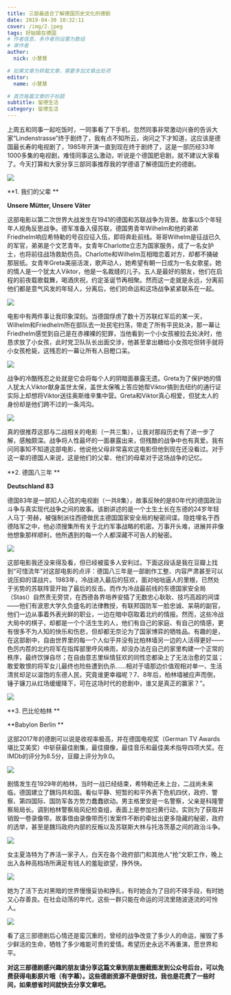 ```yaml
---
title: 三部最适合了解德国历史文化的德剧
date: 2019-04-30 10:32:11
cover: /img/2.jpeg
tags: 好姑娘在德国
# 作者信息，多作者则设置为数组
# 单作者
author: 
  nick: 小慧慧

# 如果文章为转载文章，需要多加文章出处项
editor:
  name: 小慧慧

# 首页每篇文章的子标题
subtitle: 留德生活
category: 留德生活
---
```



上周五和同事一起吃饭时，一同事看了下手机，忽然同事非常激动兴奋的告诉大家“Lindenstrasse”终于剧终了，我有点不知所云，询问之下才知道，这应该是德国最长寿的电视剧了，1985年开演一直到现在终于剧终了，这是一部历经33年1000多集的电视剧，难怪同事这么激动，听说是个德国肥皂剧，就不建议大家看了。今天打算和大家分享三部同事推荐我的学德语了解德国历史的德剧。

<img src="https://mmbiz.qpic.cn/mmbiz_jpg/rW3MWnUicJ7ez97awLmoyhGGcV5xibJbBQtEKA9hrZ5icou5twicRicGmgQic11V49qBTXULpURst9FmvEBM29P0bG1A/640?wx_fmt=jpeg"  style=" display: block; margin: 0 auto;" />
  


**1. 我们的父辈 **

**Unsere Mütter, Unsere Väter**

  
这部电影以第二次世界大战发生在1941的德国和苏联战争为背景。故事以5个年轻年人视角反思战争。德军准备入侵苏联，德国男青年Wilhelm和他的弟弟Friedhelm响应希特勒的号召应征入伍，即将奔赴前线。哥哥Wilhelm是征战已久的军官，弟弟是个文艺青年。女青年Charlotte立志为国家服务，成了一名女护士，也将前往战场救助伤员。Charlotte和Wilhelm互相暗恋着对方，却都不捅破那层纸。女青年Greta美丽活泼，歌声动人，她希望有朝一日成为一名女歌星。她的情人是一个犹太人Viktor，他是一名裁缝的儿子。五人是最好的朋友，他们在启程的前夜载歌载舞，喝酒庆祝，约定圣诞节再相聚。然而这一走就是永远，分离前他们都是意气风发的年轻人，分离后，他们的命运和这场战争紧紧联系在一起。


<img src="https://mmbiz.qpic.cn/mmbiz_jpg/rW3MWnUicJ7ez97awLmoyhGGcV5xibJbBQo0EsibdQ7q77Wwx5SGO3OCVA9Umv2ZwYEHxV5l5Jva9JSX3J3RUquBA/640?wx_fmt=jpeg"  style=" display: block; margin: 0 auto;" />
  

  
电影中有两件事让我印象深刻。当德国俘虏了数十万苏联红军后的某一天，Wilhelm和Friedhelm所在部队去一处民宅扫荡，带走了所有平民处决，那一幕让Friedhelm感觉到自己是在赤裸裸的犯罪，当他看到一个小女孩被拉去处决时，他恳求放了小女孩，此时党卫队队长出面交涉，他甚至拿出糖给小女孩吃但转手就将小女孩枪毙，这残忍的一幕让所有人目瞪口呆。


<img src="https://mmbiz.qpic.cn/mmbiz_jpg/rW3MWnUicJ7ez97awLmoyhGGcV5xibJbBQNkib0Ex5iclzL2oxZw3RcXhLadaCljkxzJ3GE5Te7uR6dvojxmqGAfQg/640?wx_fmt=jpeg"  style=" display: block; margin: 0 auto;" />
  


战争的冷酷残忍之处就是它会将每个人的阴暗面暴露无遗。Greta为了保护她的情人犹太人Viktor献身盖世太保，盖世太保嘴上答应她帮Viktor搞到去纽约的通行证实际上却想将Viktor送往奥斯维辛集中营。Greta和Viktor真心相爱，但犹太人的身份却是他们跨不过的一条鸿沟。

  

<img src="https://mmbiz.qpic.cn/mmbiz_jpg/rW3MWnUicJ7ez97awLmoyhGGcV5xibJbBQDRqVHV5S8JdEibAAuThO67YzPJYp6Zw2micstz5wRNV8S45YGPnud3VA/640?wx_fmt=jpeg"  style=" display: block; margin: 0 auto;" />

  

真的很推荐这部与二战相关的电影（一共三集），让我对那段历史有了进一步了解，感触颇深。战争将人性最坏的一面暴露出来，但残酷的战争中也有真爱。我有问同事知不知道这部电影，他说他父母非常喜欢这电影但他到现在还没看过。对于这一辈的德国人来说，这是他们的父辈、他们的母辈对于这场战争的记忆。



**2. 德国八三年 **

**Deutschland 83**

  

德国83年是一部扣人心弦的电视剧（一共8集），故事反映的是80年代的德国政治斗争与真实现代战争之间的故事。该剧讲述的是一个土生土长在东德的24岁年轻人马丁·劳赫，被强制派往西德做民主德国国家安全局的秘密间谍。隐姓埋名于西德陆军之中，他必须搜集所有关于北约军事战略的机密。万事开头难，进展并非像他想象那样顺利，他所遇到的每一个人都深藏不可告人的秘密。

  
<img src="https://mmbiz.qpic.cn/mmbiz_jpg/rW3MWnUicJ7ez97awLmoyhGGcV5xibJbBQjb0H2ZAqjFOVZxnXPoquYwiczOuic64YzJOJ2pj4mpPDMM7yOeIZszjQ/640?wx_fmt=jpeg"  style=" display: block; margin: 0 auto;" />


这部电影我还没来得及看，但已经被蛮多人安利过。下面这段话是我在豆瓣上找到“可惜流年”对这部电影的点评：德国八三年是一部剧作工整、内容严肃甚至可以说压抑的谍战片。1983年，冷战进入最后的狂欢，面对咄咄逼人的里根，已然处于劣势的苏联阵营开始了最后的反击。而作为冷战最前线的东德国家安全局（Stasi）自然责无旁贷，在西德各界培养安插了无数忠心耿耿、技巧高超的间谍——他们有波恩大学久负盛名的法律教授，有联邦国防军一脸忠诚、呆萌的副官，他们一边从事着外表光鲜的职业，一边在暗中窃取着北约的情报。然而，这些冷战大局中的棋子，却都是一个个活生生的人，他们有自己的家庭、有自己的情感，更有很多不为人知的快乐和伤悲，但却都无奈沦为了国家博弈的牺牲品。有趣的是，在这部剧中，自由世界里的每一个人似乎并没有比柏林墙另一边的人活得更好——色厉内茬的北约将军在指挥部里呼风唤雨，却没办法在自己的家里构建一个正常的秩序，最终饮弹自尽；在自由意志里纵情狂欢的同性恋都染上了无法治愈的艾滋；敢爱敢恨的将军女儿最终也险些遭到仇杀……相对于墙那边价值观相对单一、生活清贫却足以温饱的东德人民，究竟谁更幸福呢？7、8年后，柏林墙被应声而倒，锤子镰刀从红场缓缓降下，可在这场时代的悲剧中，谁又是真正的赢家？”。

  
<img src="https://mmbiz.qpic.cn/mmbiz_png/rW3MWnUicJ7ez97awLmoyhGGcV5xibJbBQVkoibmEGnPAzdrczUSzOqLiaKxicCysTcC3QaZvLyNBknhiau290jQwGLg/640?wx_fmt=png"  style=" display: block; margin: 0 auto;" />

  



**3. 巴比伦柏林 **

**Babylon Berlin **

这部2017年的德剧可以说是收视率极高，并在德国电视奖（German TV Awards 堪比艾美奖）中斩获最佳剧集，最佳摄像，最佳音乐和最佳美术指导四项大奖。在IMDb的评分为8.5分，豆瓣上评分为9.0。



<img src="https://mmbiz.qpic.cn/mmbiz/rW3MWnUicJ7ez97awLmoyhGGcV5xibJbBQM4tvXq547aozIXy3wfia2USRIkfJwSEQ1KPnYXibh81siasELa5v3Iqiaw/640?wx_fmt=other"  style=" display: block; margin: 0 auto;" />
  

剧情发生在1929年的柏林，当时一战已经结束，希特勒还未上台，二战尚未来临，德国建立了魏玛共和国。看似平静、短暂的和平外表下危机四伏，政府、警察、第四国际、国防军各方势力蠢蠢欲动。男主格里安是一名警察，父亲是科隆警察局局长。调到柏林警察局风纪检查组，表面上是参加扫黄行动，实则为了获取并销毁一卷录像带。故事借由录像带而引发案件不断的牵扯出更多隐藏的秘密，政府的选举，甚至是魏玛政府内部的反叛以及苏联斯大林与托洛茨基之间的政治斗争。


<img src="https://mmbiz.qpic.cn/mmbiz/rW3MWnUicJ7ez97awLmoyhGGcV5xibJbBQdKsibJUTQjTZUNdWRp2F0ZoIYAWiaouF5WIEdOv6aw3HTo8Sib8qDcz1A/640?wx_fmt=other"  style=" display: block; margin: 0 auto;" />
  

女主夏洛特为了养活一家子人，白天在各个政府部门和其他人“抢”文职工作，晚上出入各种高档场所满足有钱人的羞耻欲望，挣外快。


<img src="https://mmbiz.qpic.cn/mmbiz/rW3MWnUicJ7ez97awLmoyhGGcV5xibJbBQ5CTCb1ueZXBmXa05Gx3AOlCotAucRRz84f5vResLsEXic8Ews9JxSZQ/640?wx_fmt=other"  style=" display: block; margin: 0 auto;" />
  
  

她为了活下去对黑暗的世界慢慢妥协和挣扎，有时她会为了目的不择手段，有时她又心存善良。在社会动荡的年代，这些一群只能在命运的河流里随波逐流的可怜人。



<img src="https://mmbiz.qpic.cn/mmbiz/rW3MWnUicJ7ez97awLmoyhGGcV5xibJbBQ9O8HKsiaZlAtYsicZpVVXKVEl4GKeagWVggWH77l2SGU6iaLAcYc0OzYg/640?wx_fmt=other"  style=" display: block; margin: 0 auto;" />

  

看了这三部德剧后心情还是蛮沉重的，曾经的战争改变了多少人的命运，摧毁了多少鲜活的生命，牺牲了多少难能可贵的爱情。希望历史永远不再重演，愿世界和平。

**对这三部德剧感兴趣的朋友请分享这篇文章到朋友圈截图发到公众号后台，可以免费获得电影原片哦（有字幕）。这些德剧资源不是很好找，我也是花费了一些时间，如果想省时间就快去分享文章吧。**
